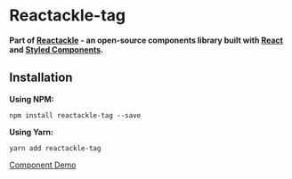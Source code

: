 # Reactackle-tag


**Part of [Reactackle](https://www.npmjs.com/package/reactackle) - an open-source components library built with [React](https://facebook.github.io/react/) and [Styled Components](https://www.styled-components.com).**

## Installation

**Using NPM:**
```
npm install reactackle-tag --save
```

**Using Yarn:**
```
yarn add reactackle-tag
```
[Component Demo](http://reactackle-docs.braincrumbs.io/#/tag/demo)
